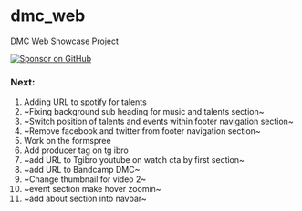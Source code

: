 # dmc_web
DMC Web Showcase Project

[![Sponsor on GitHub](https://dabuttonfactory.com/button.png?t=LIVE+DEMO&f=Open+Sans-Bold&ts=26&tc=fff&hp=45&vp=20&w=600&h=50&c=11&bgt=unicolored&bgc=15d798)](https://xkyrage.github.io/dmc_web/)

### Next:
1. Adding URL to spotify for talents
2. ~Fixing background sub heading for music and talents section~
3. ~Switch position of talents and events within footer navigation section~
4. ~Remove facebook and twitter from footer navigation section~
5. Work on the formspree 
6. Add producer tag on tg ibro
7. ~add URL to Tgibro youtube on watch cta by first section~
8. ~add URL to Bandcamp DMC~
9. ~Change thumbnail for video 2~
10. ~event section make hover zoomin~
11. ~add about section into navbar~
